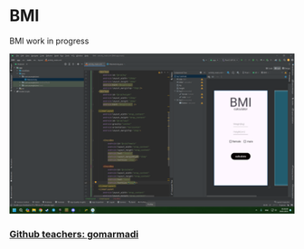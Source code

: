 # BMI
BMI work in progress

![Screenshot](https://github.com/neomitt/BMI/blob/main/screen1.png)

### [Github teachers: gomarmadi](https://github.com/gomarmadi)
